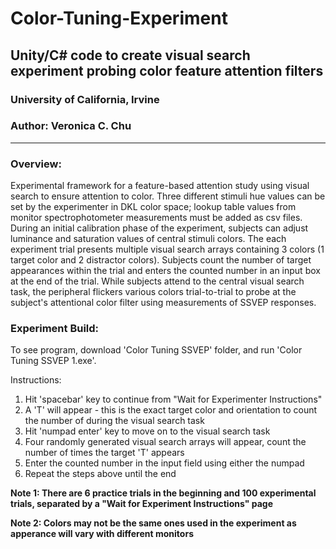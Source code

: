 # Color-Tuning-Experiment
## Unity/C# code to create visual search experiment probing color feature attention filters
### University of California, Irvine

### Author: Veronica C. Chu

----

### Overview:
Experimental framework for a feature-based attention study using visual search to ensure attention to color. Three different stimuli hue values can be set by the experimenter in DKL color space; lookup table values from monitor spectrophotometer measurements must be added as csv files. During an initial calibration phase of the experiment, subjects can adjust luminance and saturation values of central stimuli colors. The each experiment trial presents multiple visual search arrays containing 3 colors (1 target color and 2 distractor colors). Subjects count the number of target appearances within the trial and enters the counted number in an input box at the end of the trial. While subjects attend to the central visual search task, the peripheral flickers various colors trial-to-trial to probe at the subject's attentional color filter using measurements of SSVEP responses.

### Experiment Build:
To see program, download 'Color Tuning SSVEP' folder, and run 'Color Tuning SSVEP 1.exe'.

Instructions:
1. Hit 'spacebar' key to continue from "Wait for Experimenter Instructions"
2. A 'T' will appear - this is the exact target color and orientation to count the number of during the visual search task
3. Hit 'numpad enter' key to move on to the visual search task
4. Four randomly generated visual search arrays will appear, count the number of times the target 'T' appears
5. Enter the counted number in the input field using either the numpad
6. Repeat the steps above until the end

**Note 1: 
There are 6 practice trials in the beginning and 100 experimental trials, separated by a "Wait for Experiment Instructions" page**

**Note 2: 
Colors may not be the same ones used in the experiment as apperance will vary with different monitors**
